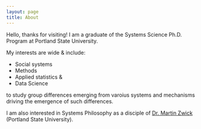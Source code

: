 ```yaml
---
layout: page
title: About
---
```

Hello, thanks for visiting! I am a graduate of the Systems Science Ph.D. Program at Portland State University.   

My interests are wide & include: 
- Social systems 
- Methods
- Applied statistics &
- Data Science

to study group differences emerging from varoius systems and mechanisms driving the emergence of such differences.  

I am also interested in Systems Philosophy as a disciple of 
[Dr. Martin Zwick](https://www.pdx.edu/sysc/faculty-martin-zwick) (Portland State University).



